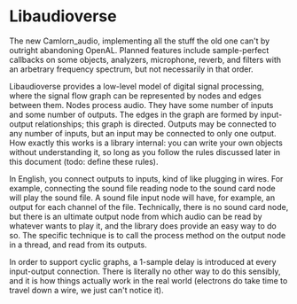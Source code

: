 Libaudioverse
==============

The new Camlorn_audio, implementing all the stuff the old one can't by outright abandoning OpenAL.  Planned features include sample-perfect callbacks on some objects, analyzers, microphone, reverb, and filters with an arbetrary frequency spectrum, but not necessarily in that order.

Libaudioverse provides a low-level model of digital signal processing, where the signal flow graph can be represented by nodes and edges between them.
Nodes process audio.  They have some number of inputs and some number of outputs.  The edges in the graph are formed by input-output relationships; this graph is directed.
Outputs may be connected to any number of inputs, but an input may be connected to only one output.  How exactly this works is a library internal: you can write your own objects without understanding it, so long as you follow the rules discussed later in this document (todo: define these rules).

In English, you connect outputs to inputs, kind of like plugging in wires.  For example, connecting the sound file reading node to the sound card node will play the sound file.  A sound file input node will have, for example, an output for each channel of the file. Technically, there is no sound card node, but there is an ultimate output node from which audio can be read by whatever wants to play it, and the library does provide an easy way to do so.
The specific technique is to call the process method on the output node in a thread, and read from its outputs.

In order to support cyclic graphs, a 1-sample delay is introduced at every input-output connection.  There is literally no other way to do this sensibly, and it is how things actually work in the real world (electrons do take time to travel down a wire, we just can't notice it).